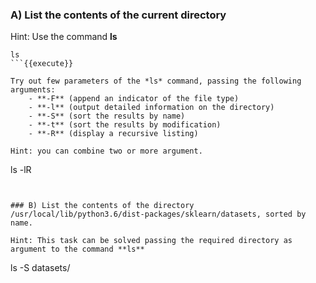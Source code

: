 ### A) List the contents of the current directory

Hint: Use the command **ls**

```
ls
```{{execute}}

Try out few parameters of the *ls* command, passing the following arguments:
	- **-F** (append an indicator of the file type)
	- **-l** (output detailed information on the directory)
	- **-S** (sort the results by name)
	- **-t** (sort the results by modification)
	- **-R** (display a recursive listing)

Hint: you can combine two or more argument.

```
ls -lR
```{{execute}}


### B) List the contents of the directory /usr/local/lib/python3.6/dist-packages/sklearn/datasets, sorted by name.

Hint: This task can be solved passing the required directory as argument to the command **ls**

```
ls -S datasets/
```{{execute}}
